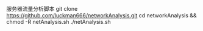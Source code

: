 服务器流量分析脚本
git clone https://github.com/luckman666/networkAnalysis.git
cd networkAnalysis && chmod -R netAnalysis.sh
./netAnalysis.sh
